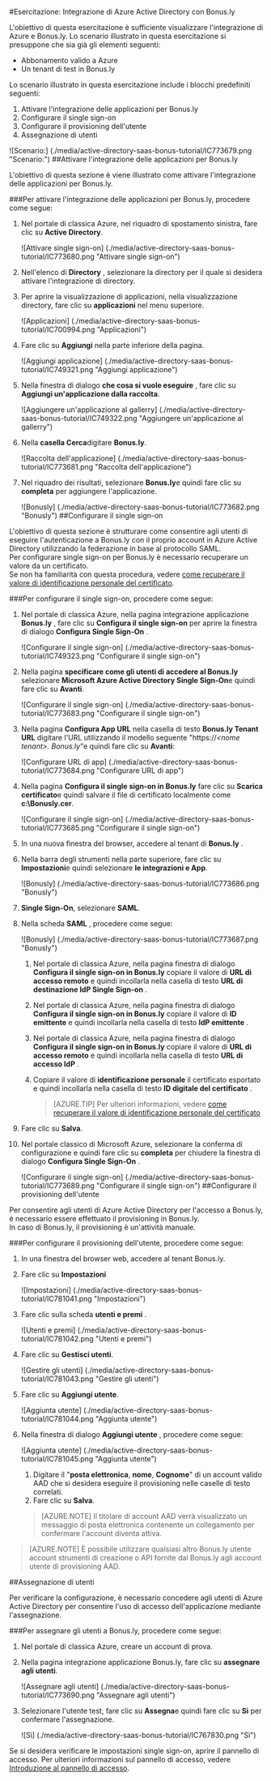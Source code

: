 <properties 
    pageTitle="Esercitazione: Integrazione di Azure Active Directory con Bonus.ly | Microsoft Azure" 
    description="Ecco come utilizzare Bonus.ly con Azure Active Directory per consentire il single sign-on, il provisioning automatico e altro." 
    services="active-directory" 
    authors="jeevansd"  
    documentationCenter="na" 
    manager="femila"/>
<tags 
    ms.service="active-directory" 
    ms.devlang="na" 
    ms.topic="article" 
    ms.tgt_pltfrm="na" 
    ms.workload="identity" 
    ms.date="09/29/2016" 
    ms.author="jeedes" />

#<a name="tutorial-azure-active-directory-integration-with-bonusly"></a>Esercitazione: Integrazione di Azure Active Directory con Bonus.ly

L'obiettivo di questa esercitazione è sufficiente visualizzare l'integrazione di Azure e Bonus.ly. Lo scenario illustrato in questa esercitazione si presuppone che sia già gli elementi seguenti:

-   Abbonamento valido a Azure
-   Un tenant di test in Bonus.ly

Lo scenario illustrato in questa esercitazione include i blocchi predefiniti seguenti:

1.  Attivare l'integrazione delle applicazioni per Bonus.ly
2.  Configurare il single sign-on
3.  Configurare il provisioning dell'utente
4.  Assegnazione di utenti

![Scenario:] (./media/active-directory-saas-bonus-tutorial/IC773679.png "Scenario:")
##<a name="enabling-the-application-integration-for-bonusly"></a>Attivare l'integrazione delle applicazioni per Bonus.ly

L'obiettivo di questa sezione è viene illustrato come attivare l'integrazione delle applicazioni per Bonus.ly.

###<a name="to-enable-the-application-integration-for-bonusly-perform-the-following-steps"></a>Per attivare l'integrazione delle applicazioni per Bonus.ly, procedere come segue:

1.  Nel portale di classica Azure, nel riquadro di spostamento sinistra, fare clic su **Active Directory**.

    ![Attivare single sign-on] (./media/active-directory-saas-bonus-tutorial/IC773680.png "Attivare single sign-on")

2.  Nell'elenco di **Directory** , selezionare la directory per il quale si desidera attivare l'integrazione di directory.

3.  Per aprire la visualizzazione di applicazioni, nella visualizzazione directory, fare clic su **applicazioni** nel menu superiore.

    ![Applicazioni] (./media/active-directory-saas-bonus-tutorial/IC700994.png "Applicazioni")

4.  Fare clic su **Aggiungi** nella parte inferiore della pagina.

    ![Aggiungi applicazione] (./media/active-directory-saas-bonus-tutorial/IC749321.png "Aggiungi applicazione")

5.  Nella finestra di dialogo **che cosa si vuole eseguire** , fare clic su **Aggiungi un'applicazione dalla raccolta**.

    ![Aggiungere un'applicazione al gallerry] (./media/active-directory-saas-bonus-tutorial/IC749322.png "Aggiungere un'applicazione al gallerry")

6.  Nella **casella Cerca**digitare **Bonus.ly**.

    ![Raccolta dell'applicazione] (./media/active-directory-saas-bonus-tutorial/IC773681.png "Raccolta dell'applicazione")

7.  Nel riquadro dei risultati, selezionare **Bonus.ly**e quindi fare clic su **completa** per aggiungere l'applicazione.

    ![Bonusly] (./media/active-directory-saas-bonus-tutorial/IC773682.png "Bonusly")
##<a name="configuring-single-sign-on"></a>Configurare il single sign-on

L'obiettivo di questa sezione è strutturare come consentire agli utenti di eseguire l'autenticazione a Bonus.ly con il proprio account in Azure Active Directory utilizzando la federazione in base al protocollo SAML.  
Per configurare single sign-on per Bonus.ly è necessario recuperare un valore da un certificato.  
Se non ha familiarità con questa procedura, vedere [come recuperare il valore di identificazione personale del certificato](http://youtu.be/YKQF266SAxI).

###<a name="to-configure-single-sign-on-perform-the-following-steps"></a>Per configurare il single sign-on, procedere come segue:

1.  Nel portale di classica Azure, nella pagina integrazione applicazione **Bonus.ly** , fare clic su **Configura il single sign-on** per aprire la finestra di dialogo **Configura Single Sign-On** .

    ![Configurare il single sign-on] (./media/active-directory-saas-bonus-tutorial/IC749323.png "Configurare il single sign-on")

2.  Nella pagina **specificare come gli utenti di accedere al Bonus.ly** selezionare **Microsoft Azure Active Directory Single Sign-On**e quindi fare clic su **Avanti**.

    ![Configurare il single sign-on] (./media/active-directory-saas-bonus-tutorial/IC773683.png "Configurare il single sign-on")

3.  Nella pagina **Configura App URL** nella casella di testo **Bonus.ly Tenant URL** digitare l'URL utilizzando il modello seguente "https://*\<nome tenant\>. Bonus.ly*"e quindi fare clic su **Avanti**: 

    ![Configurare URL di app] (./media/active-directory-saas-bonus-tutorial/IC773684.png "Configurare URL di app")

4.  Nella pagina **Configura il single sign-on in Bonus.ly** fare clic su **Scarica certificato**e quindi salvare il file di certificato localmente come **c:\\Bonusly.cer**.

    ![Configurare il single sign-on] (./media/active-directory-saas-bonus-tutorial/IC773685.png "Configurare il single sign-on")

5.  In una nuova finestra del browser, accedere al tenant di **Bonus.ly** .

6.  Nella barra degli strumenti nella parte superiore, fare clic su **Impostazioni**e quindi selezionare **le integrazioni e App**.

    ![Bonusly] (./media/active-directory-saas-bonus-tutorial/IC773686.png "Bonusly")

7.  **Single Sign-On**, selezionare **SAML**.

8.  Nella scheda **SAML** , procedere come segue:

    ![Bonusly] (./media/active-directory-saas-bonus-tutorial/IC773687.png "Bonusly")

    1.  Nel portale di classica Azure, nella pagina finestra di dialogo **Configura il single sign-on in Bonus.ly** copiare il valore di **URL di accesso remoto** e quindi incollarla nella casella di testo **URL di destinazione IdP Single Sign-on** .
    2.  Nel portale di classica Azure, nella pagina finestra di dialogo **Configura il single sign-on in Bonus.ly** copiare il valore di **ID emittente** e quindi incollarla nella casella di testo **IdP emittente** .
    3.  Nel portale di classica Azure, nella pagina finestra di dialogo **Configura il single sign-on in Bonus.ly** copiare il valore di **URL di accesso remoto** e quindi incollarla nella casella di testo **URL di accesso IdP** .
    4.  Copiare il valore di **identificazione personale** il certificato esportato e quindi incollarla nella casella di testo **ID digitale del certificato** .

        >[AZURE.TIP] Per ulteriori informazioni, vedere [come recuperare il valore di identificazione personale del certificato](http://youtu.be/YKQF266SAxI)

9.  Fare clic su **Salva**.

10. Nel portale classico di Microsoft Azure, selezionare la conferma di configurazione e quindi fare clic su **completa** per chiudere la finestra di dialogo **Configura Single Sign-On** .

    ![Configurare il single sign-on] (./media/active-directory-saas-bonus-tutorial/IC773689.png "Configurare il single sign-on")
##<a name="configuring-user-provisioning"></a>Configurare il provisioning dell'utente

Per consentire agli utenti di Azure Active Directory per l'accesso a Bonus.ly, è necessario essere effettuato il provisioning in Bonus.ly.  
In caso di Bonus.ly, il provisioning è un'attività manuale.

###<a name="to-configure-user-provisioning-perform-the-following-steps"></a>Per configurare il provisioning dell'utente, procedere come segue:

1.  In una finestra del browser web, accedere al tenant Bonus.ly.

2.  Fare clic su **Impostazioni**

    ![Impostazioni] (./media/active-directory-saas-bonus-tutorial/IC781041.png "Impostazioni")

3.  Fare clic sulla scheda **utenti e premi** .

    ![Utenti e premi] (./media/active-directory-saas-bonus-tutorial/IC781042.png "Utenti e premi")

4.  Fare clic su **Gestisci utenti**.

    ![Gestire gli utenti] (./media/active-directory-saas-bonus-tutorial/IC781043.png "Gestire gli utenti")

5.  Fare clic su **Aggiungi utente**.

    ![Aggiunta utente] (./media/active-directory-saas-bonus-tutorial/IC781044.png "Aggiunta utente")

6.  Nella finestra di dialogo **Aggiungi utente** , procedere come segue:

    ![Aggiunta utente] (./media/active-directory-saas-bonus-tutorial/IC781045.png "Aggiunta utente")

    1.  Digitare il "**posta elettronica**, **nome**, **Cognome**" di un account valido AAD che si desidera eseguire il provisioning nelle caselle di testo correlati.
    2.  Fare clic su **Salva**.

    >[AZURE.NOTE] Il titolare di account AAD verrà visualizzato un messaggio di posta elettronica contenente un collegamento per confermare l'account diventa attiva.

>[AZURE.NOTE] È possibile utilizzare qualsiasi altro Bonus.ly utente account strumenti di creazione o API fornite dal Bonus.ly agli account utente di provisioning AAD.

##<a name="assigning-users"></a>Assegnazione di utenti

Per verificare la configurazione, è necessario concedere agli utenti di Azure Active Directory per consentire l'uso di accesso dell'applicazione mediante l'assegnazione.

###<a name="to-assign-users-to-bonusly-perform-the-following-steps"></a>Per assegnare gli utenti a Bonus.ly, procedere come segue:

1.  Nel portale di classica Azure, creare un account di prova.

2.  Nella pagina integrazione applicazione Bonus.ly, fare clic su **assegnare agli utenti**.

    ![Assegnare agli utenti] (./media/active-directory-saas-bonus-tutorial/IC773690.png "Assegnare agli utenti")

3.  Selezionare l'utente test, fare clic su **Assegna**e quindi fare clic su **Sì** per confermare l'assegnazione.

    ![Sì] (./media/active-directory-saas-bonus-tutorial/IC767830.png "Sì")

Se si desidera verificare le impostazioni single sign-on, aprire il pannello di accesso. Per ulteriori informazioni sul pannello di accesso, vedere [Introduzione al pannello di accesso](active-directory-saas-access-panel-introduction.md).
